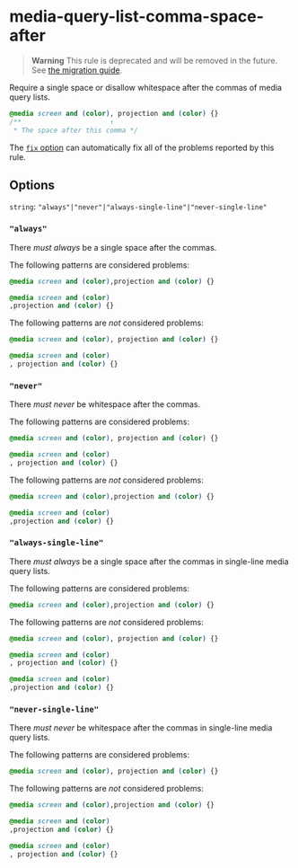 # media-query-list-comma-space-after  
  
> **Warning** This rule is deprecated and will be removed in the future. See [the migration guide](../../../docs/migration-guide/to-15.md).  
  
Require a single space or disallow whitespace after the commas of media query lists.  
  
<!-- prettier-ignore -->  
```css  
@media screen and (color), projection and (color) {}  
/**                      ↑  
 * The space after this comma */  
```  
  
The [`fix` option](../../../docs/user-guide/options.md#fix) can automatically fix all of the problems reported by this rule.  
  
## Options  
  
`string`: `"always"|"never"|"always-single-line"|"never-single-line"`  
  
### `"always"`  
  
There _must always_ be a single space after the commas.  
  
The following patterns are considered problems:  
  
<!-- prettier-ignore -->  
```css  
@media screen and (color),projection and (color) {}  
```  
  
<!-- prettier-ignore -->  
```css  
@media screen and (color)  
,projection and (color) {}  
```  
  
The following patterns are _not_ considered problems:  
  
<!-- prettier-ignore -->  
```css  
@media screen and (color), projection and (color) {}  
```  
  
<!-- prettier-ignore -->  
```css  
@media screen and (color)  
, projection and (color) {}  
```  
  
### `"never"`  
  
There _must never_ be whitespace after the commas.  
  
The following patterns are considered problems:  
  
<!-- prettier-ignore -->  
```css  
@media screen and (color), projection and (color) {}  
```  
  
<!-- prettier-ignore -->  
```css  
@media screen and (color)  
, projection and (color) {}  
```  
  
The following patterns are _not_ considered problems:  
  
<!-- prettier-ignore -->  
```css  
@media screen and (color),projection and (color) {}  
```  
  
<!-- prettier-ignore -->  
```css  
@media screen and (color)  
,projection and (color) {}  
```  
  
### `"always-single-line"`  
  
There _must always_ be a single space after the commas in single-line media query lists.  
  
The following patterns are considered problems:  
  
<!-- prettier-ignore -->  
```css  
@media screen and (color),projection and (color) {}  
```  
  
The following patterns are _not_ considered problems:  
  
<!-- prettier-ignore -->  
```css  
@media screen and (color), projection and (color) {}  
```  
  
<!-- prettier-ignore -->  
```css  
@media screen and (color)  
, projection and (color) {}  
```  
  
<!-- prettier-ignore -->  
```css  
@media screen and (color)  
,projection and (color) {}  
```  
  
### `"never-single-line"`  
  
There _must never_ be whitespace after the commas in single-line media query lists.  
  
The following patterns are considered problems:  
  
<!-- prettier-ignore -->  
```css  
@media screen and (color), projection and (color) {}  
```  
  
The following patterns are _not_ considered problems:  
  
<!-- prettier-ignore -->  
```css  
@media screen and (color),projection and (color) {}  
```  
  
<!-- prettier-ignore -->  
```css  
@media screen and (color)  
,projection and (color) {}  
```  
  
<!-- prettier-ignore -->  
```css  
@media screen and (color)  
, projection and (color) {}  
```  
